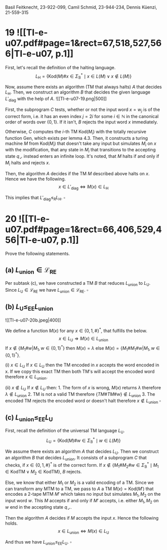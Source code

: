 
Basil Feitknecht, 23-922-099,
Camil Schmid, 23-944-234,
Dennis Küenzi, 21-559-315

# 19 ![[TI-e-u07.pdf#page=1&rect=67,518,527,566|TI-e-u07, p.1]]

First, let's recall the definition of the halting language.
$$
L_{\mathrm{H}} = \{ \mathrm{Kod}(M)\#x \in \Sigma^{*}_{\mathbb{B}} \mid x \in L(M) \lor x \not\in L(M) \}
$$

Now, assume there exists an algorithm (TM that always halts) $A$ that decides $L_{\mathrm{H}}$. Then, we construct an algorithm $B$ that decides the given language $L'_{\mathrm{diag}}$ with the help of $A$.
![[TI-e-u07-19.png|500]]

First, the subprogram $C$ tests, whether or not the input word $x = w_{j}$ is of the correct form, i.e. it has an even index $j = 2i$ for some $i \in \mathbb{N}$ in the canonical order of words over $\{ 0,1 \}$. If it isn't, $B$ rejects the input word $x$ immediately.

Otherwise, $C$ computes the $i$-th TM $\mathrm{Kod}(M_{i})$ with the totally recursive function $\mathrm{Gen}$, which exists per lemma 4.3. Then, it constructs a turing machine $M$ from $\mathrm{Kod}(M_{i})$ that doesn't take any input but simulates $M_{i}$ on $x$ with the modification, that any state in $M_{i}$ that transitions to the accepting state $q_{\checkmark}$ instead enters an infinite loop. It's noted, that $M$ halts if and only if $M_{i}$ halts and rejects $x$.

Then, the algorithm $A$ decides if the TM $M$ described above halts on $x$. Hence we have the following.
$$
x \in L'_{\mathrm{diag}} \iff M(x) \in L_{\mathrm{H}}
$$

This implies that $L'_{\mathrm{diag}} \leq_{\mathrm{R}} L_{\mathrm{H}}$. 
$\square$


<div class="page-break" style="page-break-before: always;"></div>

# 20 ![[TI-e-u07.pdf#page=1&rect=66,406,529,456|TI-e-u07, p.1]]
Prove the following statements.

## (a) $L_{\text{union}} \in \mathcal{L}_{\mathrm{RE}}$

Per subtask (c), we have constructed a TM $B$ that reduces $L_{\mathrm{union}}$ to $L_{\mathrm{U}}$. Since $L_{\mathrm{U}} \in \mathcal{L}_{\mathrm{RE}}$ we have $L_{\mathrm{union}} \in \mathcal{L}_{\mathrm{RE}}$.
$\square$

## (b) $L_{\mathrm{U}} \leq_{\mathrm{EE}} L_{\text{union}}$

![[TI-e-u07-20b.jpeg|400]]

We define a function $M(x)$ for any $x \in \{ 0, 1, \# \}^*$, that fulfills the below.
$$
x \in L_{\mathrm{U}} \Longrightarrow M(x) \in L_{\mathrm{union}}
$$
If $x \notin \{M_{1}\#w | M_{1}, w \in \{0,1\}^*\}$ then $M(x) = \lambda$ else $M(x) = \{M_{1}\#M_{1}\#w | M_{1}, w \in \{0,1\}^*\}$.

(i) $x \in L_{\mathrm{U}}$
    If $x \in L_{\mathrm{U}}$ then the TM encoded in $x$ accepts the word encoded in x. If we copy this exact TM then both TM's will accept the encoded word therefore $x \in L_{\mathrm{union}}$.

(ii) $x\notin L_{\mathrm{U}}$
    If $x \notin L_U$ then: 
    1. The form of $x$ is wrong, $M(x)$ returns $\lambda$ therefore $\lambda \notin L_{\mathrm{union}}$
    2. TM is not a valid TM therefore $\{TM\#TM\#w\} \notin L_{\mathrm{union}}$
    3. The encoded TM rejects the encoded word or doesn't halt therefore $x \notin L_{\mathrm{union}}$
$\square$

## (c) $L_{\text{union}} \leq_{\mathrm{EE}} L_{\mathrm{U}}$

First, recall the definition of the universal TM language $L_{\mathrm{U}}$.
$$
L_{\mathrm{U}} = \{ \mathrm{Kod}(M)\#w \in \Sigma^{*}_{\mathbb{B}} \mid w \in L(M) \}
$$

We assume there exists an algorithm $A$ that decides $L_{\mathrm{U}}$. Then we construct an algorithm $B$ that decides $L_{\mathrm{union}}$. It consists of a subprogram $C$ that checks, if $x \in \{ 0,1,\# \}^{*}$ is of the correct form. If $x \not\in \{ M_{1}\#M_{2}\#w \in \Sigma^{*}_{\mathbb{B}} \mid M_{1} \in \mathrm{KodTM} \lor M_{2} \in \mathrm{KodTM}\}$, $B$ rejects.

Else, we know that either $M_{1}$ or $M_{2}$ is a valid encoding of a TM. Since we can transform any MTM to a TM, we pass to $A$ a TM $M(x) =\mathrm{Kod}(M')$ that encodes a 2-tape MTM $M'$ which takes no input but simulates $M_{1}, M_{2}$ on the input word $w$. This $M$ accepts if and only if $M'$ accepts, i.e. either $M_{1}, M_{2}$ on $w$ end in the accepting state $q_{\checkmark}$.

Then the algorithm $A$ decides if $M$ accepts the input $x$. Hence the following holds.
$$
x \in L_{\mathrm{union}} \iff M(x) \in L_{\mathrm{U}}
$$

And thus we have $L_{\mathrm{union}} \leq_{\mathrm{EE}} L_{\mathrm{U}}$.
$\square$
